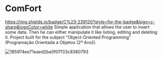 # ComFort

https://img.shields.io/badge/C%23-239120?style=for-the-badge&logo=c-sharp&logoColor=white
Simple application that allows the user to insert some data. Then he can either manipulate it like listing, editing and deleting it. Project built for the subject "Object-Oriented Programming" (Programação Orientada a Objetos (2º Ano)).

![185974ee71eaed2ba0f07f33c8380793](https://user-images.githubusercontent.com/84158141/158370330-1250f2ea-c97c-4e93-8a25-6e22552474f5.png)
